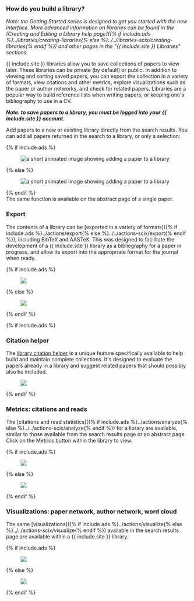 ### How do you build a library?
*Note: the Getting Started series is designed to get you started with the new interface. More advanced information on libraries can be found in the [Creating and Editing a Library help page]({% if include.ads %}../libraries/creating-libraries{% else %}../../libraries-scix/creating-libraries{% endif %}) and other pages in the "{{ include.site }} Libraries" sections.*

{{ include.site }} libraries allow you to save collections of papers to view later. These libraries can be private (by default) or public. In addition to viewing and sorting saved papers, you can export the collection in a variety of formats, view citations and other metrics, explore visualizations such as the paper or author networks, and check for related papers.  Libraries are a popular way to build reference lists when writing papers, or keeping one's bibliography to use in a CV.

***Note: to save papers to a library, you must be logged into your {{ include.site }} account.***

Add papers to a new or existing library directly from the search results. You can add all papers returned in the search to a library, or only a selection:

{% if include.ads %}<figure>
   <img src="/help/img/library-add.gif"  class="img-responsive" alt="a short
   animated image showing adding a paper to a library">
</figure>{% else %}<figure>
   <img src="/scixhelp/sciximg/scix-library-add.gif"  class="img-responsive" alt="a short
   animated image showing adding a paper to a library">
</figure>{% endif %}

<br>
The same function is available on the abstract page of a single paper.

### Export
The contents of a library can be [exported in a variety of formats]({% if include.ads %}../actions/export{% else %}../../actions-scix/export{% endif %}), including BibTeX and AASTeX. This was designed to facilitate the development of a {{ include.site }} library as a bibliography for a paper in progress, and allow its export into the appropriate format for the journal when ready.

{% if include.ads %}<figure>
   <img src="/help/img/library-export.png"  class="img-responsive">
</figure>{% else %}<figure>
   <img src="/scixhelp/sciximg/scix-library-export.gif"  class="img-responsive">
</figure>{% endif %}
 
{% if include.ads %}
### Citation helper
The [library citation helper](../libraries/citation-helper) is a unique feature specifically available to help build and maintain complete collections. It's designed to evaluate the papers already in a library and suggest related papers that should possibly also be included. 

<figure>
   <img src="/help/img/library-citation-helper.png"  class="img-responsive">
</figure>
{% endif %}

### Metrics: citations and reads
The [citations and read statistics]({% if include.ads %}../actions/analyze{% else %}../../actions-scix/analyze{% endif %}) for a library are available, similar to those available from the search results page or an abstract page. Click on the Metrics button within the library to view.

{% if include.ads %}<figure>
   <img src="/help/img/library-metrics.png"  class="img-responsive">
</figure>{% else %}<figure>
   <img src="/scixhelp/sciximg/scix-library-metrics.gif"  class="img-responsive">
</figure>{% endif %}

### Visualizations: paper network, author network, word cloud
The same [visualizations]({% if include.ads %}../actions/visualize{% else %}../../actions-scix/visualize{% endif %}) available in the search results page are available within a {{ include.site }} library. 

{% if include.ads %}<figure>
   <img src="/help/img/author_network.png"  class="img-responsive">
</figure>{% else %}<figure>
   <img src="/scixhelp/sciximg/scix-author_network.gif"  class="img-responsive">
</figure>{% endif %}
